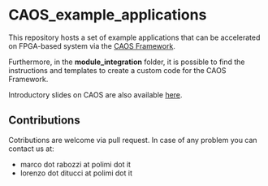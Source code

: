 # CAOS\_example\_applications
This repository hosts a set of example applications that can be accelerated on FPGA-based system via the [CAOS Framework](http://caos.necst.it/).

Furthermore, in the **module_integration** folder, it is possible to find the instructions and templates to create a custom code for the CAOS Framework.

Introductory slides on CAOS are also available [here](https://github.com/necst/CAOS_examples/CAOS-intro.pdf).

## Contributions

Cotributions are welcome via pull request.
In case of any problem you can contact us at:
 - marco dot rabozzi at polimi dot it
 - lorenzo dot ditucci at polimi dot it
